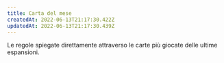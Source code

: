 ```yaml
---
title: Carta del mese
createdAt: 2022-06-13T21:17:30.422Z
updatedAt: 2022-06-13T21:17:30.439Z
---
```

Le regole spiegate direttamente attraverso le carte più giocate delle ultime espansioni.
